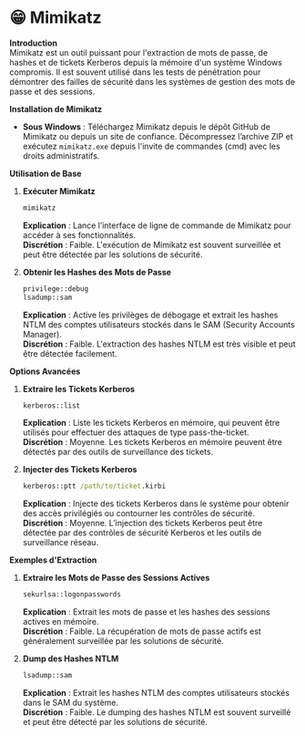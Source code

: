 # 😁 Mimikatz

**Introduction**\
Mimikatz est un outil puissant pour l'extraction de mots de passe, de hashes et de tickets Kerberos depuis la mémoire d'un système Windows compromis. Il est souvent utilisé dans les tests de pénétration pour démontrer des failles de sécurité dans les systèmes de gestion des mots de passe et des sessions.

**Installation de Mimikatz**

* **Sous Windows** : Téléchargez Mimikatz depuis le dépôt GitHub de Mimikatz ou depuis un site de confiance. Décompressez l’archive ZIP et exécutez `mimikatz.exe` depuis l'invite de commandes (cmd) avec les droits administratifs.

**Utilisation de Base**

1.  **Exécuter Mimikatz**

    ```cmd
    mimikatz
    ```

    **Explication** : Lance l’interface de ligne de commande de Mimikatz pour accéder à ses fonctionnalités.\
    **Discrétion** : Faible. L'exécution de Mimikatz est souvent surveillée et peut être détectée par les solutions de sécurité.
2.  **Obtenir les Hashes des Mots de Passe**

    ```cmd
    privilege::debug
    lsadump::sam
    ```

    **Explication** : Active les privilèges de débogage et extrait les hashes NTLM des comptes utilisateurs stockés dans le SAM (Security Accounts Manager).\
    **Discrétion** : Faible. L'extraction des hashes NTLM est très visible et peut être détectée facilement.

**Options Avancées**

1.  **Extraire les Tickets Kerberos**

    ```cmd
    kerberos::list
    ```

    **Explication** : Liste les tickets Kerberos en mémoire, qui peuvent être utilisés pour effectuer des attaques de type pass-the-ticket.\
    **Discrétion** : Moyenne. Les tickets Kerberos en mémoire peuvent être détectés par des outils de surveillance des tickets.
2.  **Injecter des Tickets Kerberos**

    ```cmd
    kerberos::ptt /path/to/ticket.kirbi
    ```

    **Explication** : Injecte des tickets Kerberos dans le système pour obtenir des accès privilégiés ou contourner les contrôles de sécurité.\
    **Discrétion** : Moyenne. L’injection des tickets Kerberos peut être détectée par des contrôles de sécurité Kerberos et les outils de surveillance réseau.

**Exemples d'Extraction**

1.  **Extraire les Mots de Passe des Sessions Actives**

    ```cmd
    sekurlsa::logonpasswords
    ```

    **Explication** : Extrait les mots de passe et les hashes des sessions actives en mémoire.\
    **Discrétion** : Faible. La récupération de mots de passe actifs est généralement surveillée par les solutions de sécurité.
2.  **Dump des Hashes NTLM**

    ```cmd
    lsadump::sam
    ```

    **Explication** : Extrait les hashes NTLM des comptes utilisateurs stockés dans le SAM du système.\
    **Discrétion** : Faible. Le dumping des hashes NTLM est souvent surveillé et peut être détecté par les solutions de sécurité.
